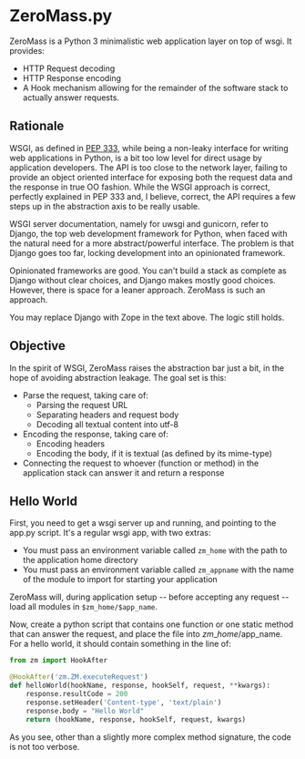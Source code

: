 ZeroMass.py
===========

ZeroMass is a Python 3 minimalistic web application layer on top of wsgi. It provides:
 - HTTP Request decoding
 - HTTP Response encoding
 - A Hook mechanism allowing for the remainder of the software stack to actually answer requests.

Rationale
---------
WSGI, as defined in [PEP 333](http://legacy.python.org/dev/peps/pep-0333/), while being a non-leaky interface for writing web applications in Python, is a bit too low level for direct usage by application developers. The API is too close to the network layer, failing to provide an object oriented interface for exposing both the request data and the response in true OO fashion. While the WSGI approach is correct, perfectly explained in PEP 333 and, I believe, correct, the API requires a few steps up in the abstraction axis to be really usable.

WSGI server documentation, namely for uwsgi and gunicorn, refer to Django, the top web development framework for Python, when faced with the natural need for a more abstract/powerful interface. The problem is that Django goes too far, locking development into an opinionated framework.

Opinionated frameworks are good. You can't build a stack as complete as Django without clear choices, and Django makes mostly good choices. However, there is space for a leaner approach. ZeroMass is such an approach. 

You may replace Django with Zope in the text above. The logic still holds.

Objective
---------
In the spirit of WSGI, ZeroMass raises the abstraction bar just a bit, in the hope of avoiding abstraction leakage. The goal set is this:
 - Parse the request, taking care of:
   - Parsing the request URL
   - Separating headers and request body
   - Decoding all textual content into utf-8
 - Encoding the response, taking care of:
   - Encoding headers
   - Encoding the body, if it is textual (as defined by its mime-type)
 - Connecting the request to whoever (function or method) in the application stack can answer it and return a response

Hello World
-----------
First, you need to get a wsgi server up and running, and pointing to the app.py script. It's a regular wsgi app, with two extras:
 - You must pass an environment variable called `zm_home` with the path to the application home directory
 - You must pass an environment variable called `zm_appname` with the name of the module to import for starting your application

ZeroMass will, during application setup -- before accepting any request -- load all modules in `$zm_home/$app_name`.

Now, create a python script that contains one function or one static method that can answer the request, and place the file into $zm\_home/$app\_name. For a hello world, it should contain something in the line of:
```python
from zm import HookAfter

@HookAfter('zm.ZM.executeRequest')
def helloWorld(hookName, response, hookSelf, request, **kwargs):
    response.resultCode = 200
    response.setHeader('Content-type', 'text/plain')
    response.body = "Hello World"
    return (hookName, response, hookSelf, request, kwargs)
```

As you see, other than a slightly more complex method signature, the code is not too verbose. 

